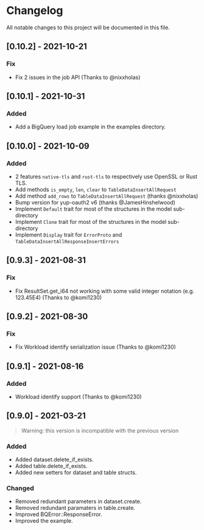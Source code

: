 # Changelog

All notable changes to this project will be documented in this file.

## [0.10.2] - 2021-10-21

### Fix

- Fix 2 issues in the job API (Thanks to @nixxholas)

## [0.10.1] - 2021-10-31

### Added

- Add a BigQuery load job example in the examples directory.

## [0.10.0] - 2021-10-09

### Added

- 2 features `native-tls` and `rust-tls` to respectively use OpenSSL or Rust TLS.
- Add methods `is_empty`, `len`, `clear` to `TableDataInsertAllRequest`
- Add method `add_rows` to `TableDataInsertAllRequest` (thanks @nixxholas)
- Bump version for yup-oauth2 v6 (thanks @JamesHinshelwood)
- Implement `Default` trait for most of the structures in the model sub-directory
- Implement `Clone` trait for most of the structures in the model sub-directory
- Implement `Display` trait for `ErrorProto` and `TableDataInsertAllResponseInsertErrors`

## [0.9.3] - 2021-08-31

### Fix 

- Fix ResultSet.get_i64 not working with some valid integer notation (e.g. 123.45E4) (Thanks to @komi1230)


## [0.9.2] - 2021-08-30

### Fix

- Fix Workload identify serialization issue (Thanks to @komi1230)

## [0.9.1] - 2021-08-16

### Added

- Workload identify support (Thanks to @komi1230)

## [0.9.0] - 2021-03-21

> Warning: this version is incompatible with the previous version

### Added

- Added dataset.delete_if_exists.
- Added table.delete_if_exists.
- Added new setters for dataset and table structs.

### Changed

- Removed redundant parameters in dataset.create.
- Removed redundant paramaters in table.create.
- Improved BQError::ResponseError.
- Improved the example.
